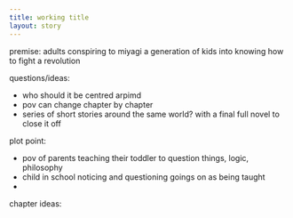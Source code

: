 ```yaml
---
title: working title
layout: story
---
```

premise: adults conspiring to miyagi a generation of kids into knowing how to fight a revolution

questions/ideas:
- who should it be centred arpimd
- pov can change chapter by chapter
- series of short stories around the same world? with a final full novel to close it off

plot point:
- pov of parents teaching their toddler to question things, logic, philosophy
- child in school noticing and questioning goings on as being taught
- 

chapter ideas:
